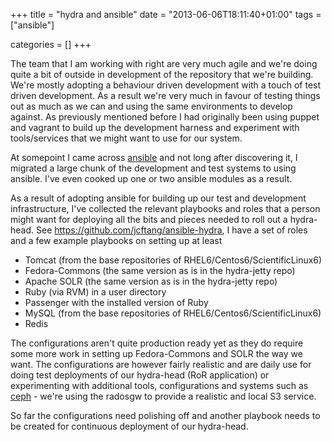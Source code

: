 +++
title = "hydra and ansible"
date = "2013-06-06T18:11:40+01:00"
tags = ["ansible"]


categories = []
+++

The team that I am working with right are very much agile and we're
doing quite a bit of outside in development of the repository that we're
building. We're mostly adopting a behaviour driven development with a
touch of test driven development. As a result we're very much in favour
of testing things out as much as we can and using the same environments
to develop against. As previously mentioned before I had originally
been using puppet and vagrant to build up the development harness and
experiment with tools/services that we might want to use for our system.

At somepoint I came across [ansible](http://www.ansible.cc) and not long
after discovering it, I migrated a large chunk of the development and
test systems to using ansible. I've even cooked up one or two ansible
modules as a result.

As a result of adopting ansible for building up our test and development
infrastructure, I've collected the relevant playbooks and roles that a
person might want for deploying all the bits and pieces needed to roll
out a hydra-head. See <https://github.com/jcftang/ansible-hydra>, I have
a set of roles and a few example playbooks on setting up at least

* Tomcat (from the base repositories of RHEL6/Centos6/ScientificLinux6)
* Fedora-Commons (the same version as is in the hydra-jetty repo)
* Apache SOLR (the same version as is in the hydra-jetty repo)
* Ruby (via RVM) in a user directory
* Passenger with the installed version of Ruby
* MySQL (from the base repositories of RHEL6/Centos6/ScientificLinux6)
* Redis

The configurations aren't quite production ready yet as they do require
some more work in setting up Fedora-Commons and SOLR the way we want. The
configurations are however fairly realistic and are daily use
for doing test deployments of our hydra-head (RoR application) or
experimenting with additional tools, configurations and systems such as
[ceph](https://github.com/jcftang/ansible-ceph) - we're using the radosgw
to provide a realistic and local S3 service.

So far the configurations need polishing off and another playbook needs
to be created for continuous deployment of our hydra-head.
